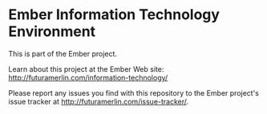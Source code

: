# Ember Information Technology Environment

This is part of the Ember project.

Learn about this project at the Ember Web site: http://futuramerlin.com/information-technology/

Please report any issues you find with this repository to the Ember project's issue tracker at http://futuramerlin.com/issue-tracker/.
